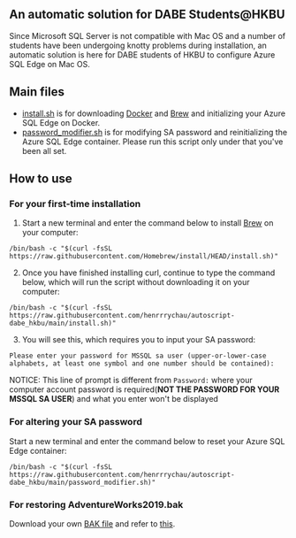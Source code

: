 ## An automatic solution for DABE Students@HKBU

Since Microsoft SQL Server is not compatible with Mac OS and a number of students have been undergoing knotty problems during installation, an automatic solution is here for DABE students of HKBU to configure Azure SQL Edge on Mac OS.

## Main files

* [install.sh](https://github.com/henrrrychau/autoscript-dabe_hkbu/blob/main/install.sh) is for downloading [Docker](https://www.docker.com/) and [Brew](https://brew.sh/) and initializing your Azure SQL Edge on Docker.
* [password_modifier.sh](https://github.com/henrrrychau/autoscript-dabe_hkbu/blob/main/password_modifier.sh) is for modifying SA password and reinitializing the Azure SQL Edge container. Please run this script only under that you've been all set.


## How to use

### For your first-time installation

1. Start a new terminal and enter the command below to install [Brew](https://brew.sh/) on your computer:
```
/bin/bash -c "$(curl -fsSL https://raw.githubusercontent.com/Homebrew/install/HEAD/install.sh)"
```

2. Once you have finished installing curl, continue to type the command below, which will run the script without downloading it on your computer:
```
/bin/bash -c "$(curl -fsSL https://raw.githubusercontent.com/henrrrychau/autoscript-dabe_hkbu/main/install.sh)"
```


3. You will see this, which requires you to input your SA password:
```
Please enter your password for MSSQL sa user (upper-or-lower-case alphabets, at least one symbol and one number should be contained):
```
NOTICE: This line of prompt is different from ```Password:``` where your computer account password is required(__NOT THE PASSWORD FOR YOUR MSSQL SA USER__) and what you enter won't be displayed

### For altering your SA password

Start a new terminal and enter the command below to reset your Azure SQL Edge container:
```
/bin/bash -c "$(curl -fsSL https://raw.githubusercontent.com/henrrrychau/autoscript-dabe_hkbu/main/password_modifier.sh)"
```

### For restoring AdventureWorks2019.bak
Download your own [BAK file](https://learn.microsoft.com/en-us/sql/samples/adventureworks-install-configure?view=sql-server-ver16&tabs=ssms) and refer to [this](https://learn.microsoft.com/en-us/sql/azure-data-studio/tutorial-backup-restore-sql-server?view=sql-server-ver16).

